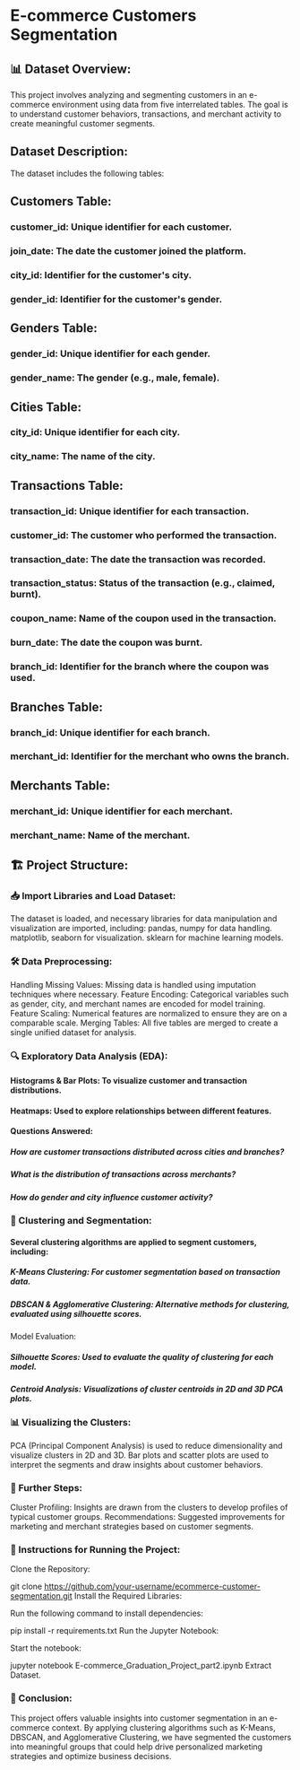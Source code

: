 # E-commerce Customers Segmentation
## 📊 Dataset Overview:
This project involves analyzing and segmenting customers in an e-commerce environment using data from five interrelated tables. The goal is to understand customer behaviors, transactions, and merchant activity to create meaningful customer segments.

## Dataset Description:
The dataset includes the following tables:

## Customers Table:

### customer_id: Unique identifier for each customer.
### join_date: The date the customer joined the platform.
### city_id: Identifier for the customer's city.
### gender_id: Identifier for the customer's gender.
## Genders Table:

### gender_id: Unique identifier for each gender.
### gender_name: The gender (e.g., male, female).
## Cities Table:

### city_id: Unique identifier for each city.
### city_name: The name of the city.
## Transactions Table:

### transaction_id: Unique identifier for each transaction.
### customer_id: The customer who performed the transaction.
### transaction_date: The date the transaction was recorded.
### transaction_status: Status of the transaction (e.g., claimed, burnt).
### coupon_name: Name of the coupon used in the transaction.
### burn_date: The date the coupon was burnt.
### branch_id: Identifier for the branch where the coupon was used.
## Branches Table:

### branch_id: Unique identifier for each branch.
### merchant_id: Identifier for the merchant who owns the branch.
## Merchants Table:

### merchant_id: Unique identifier for each merchant.
### merchant_name: Name of the merchant.
## 🏗️ Project Structure:
### 📥 Import Libraries and Load Dataset:

The dataset is loaded, and necessary libraries for data manipulation and visualization are imported, including:
pandas, numpy for data handling.
matplotlib, seaborn for visualization.
sklearn for machine learning models.
### 🛠️ Data Preprocessing:

Handling Missing Values: Missing data is handled using imputation techniques where necessary.
Feature Encoding: Categorical variables such as gender, city, and merchant names are encoded for model training.
Feature Scaling: Numerical features are normalized to ensure they are on a comparable scale.
Merging Tables: All five tables are merged to create a single unified dataset for analysis.
### 🔍 Exploratory Data Analysis (EDA):

#### Histograms & Bar Plots: To visualize customer and transaction distributions.
#### Heatmaps: Used to explore relationships between different features.
#### Questions Answered:
##### How are customer transactions distributed across cities and branches?
##### What is the distribution of transactions across merchants?
##### How do gender and city influence customer activity?
### 🧠 Clustering and Segmentation:

#### Several clustering algorithms are applied to segment customers, including:
##### K-Means Clustering: For customer segmentation based on transaction data.
##### DBSCAN & Agglomerative Clustering: Alternative methods for clustering, evaluated using silhouette scores.
Model Evaluation:
##### Silhouette Scores: Used to evaluate the quality of clustering for each model.
##### Centroid Analysis: Visualizations of cluster centroids in 2D and 3D PCA plots.
### 📊 Visualizing the Clusters:

PCA (Principal Component Analysis) is used to reduce dimensionality and visualize clusters in 2D and 3D.
Bar plots and scatter plots are used to interpret the segments and draw insights about customer behaviors.
### 🚀 Further Steps:

Cluster Profiling: Insights are drawn from the clusters to develop profiles of typical customer groups.
Recommendations: Suggested improvements for marketing and merchant strategies based on customer segments.
### 📝 Instructions for Running the Project:
Clone the Repository:

git clone https://github.com/your-username/ecommerce-customer-segmentation.git
Install the Required Libraries:

Run the following command to install dependencies:

pip install -r requirements.txt
Run the Jupyter Notebook:

Start the notebook:

jupyter notebook E-commerce_Graduation_Project_part2.ipynb
Extract Dataset.

### 🧠 Conclusion:
This project offers valuable insights into customer segmentation in an e-commerce context. By applying clustering algorithms such as K-Means, DBSCAN, and Agglomerative Clustering, we have segmented the customers into meaningful groups that could help drive personalized marketing strategies and optimize business decisions.
